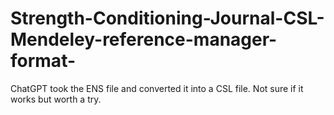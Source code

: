 # Strength-Conditioning-Journal-CSL-Mendeley-reference-manager-format-
ChatGPT took the ENS file and converted it into a CSL file. Not sure if it works but worth a try. 
